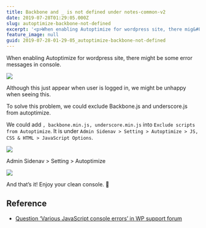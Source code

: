 ```yaml
---
title: Backbone and _ is not defined under notes-common-v2
date: 2019-07-28T01:29:05.000Z
slug: autoptimize-backbone-not-defined
excerpt: '<p>When enabling Autoptimize for wordpress site, there mig&#8230;</p> '
feature_image: null
guid: 2019-07-28-01-29-05_autoptimize-backbone-not-defined
---
```

When enabling Autoptimize for wordpress site, there might be some error messages in console.

![](/images/Screen-Shot-2019-07-28-at-01.19.27-1024x445.png.webp)

Although this just appear when user is logged in, we might be unhappy when seeing this.

To solve this problem, we could exclude Backbone.js and underscore.js from autoptimize.

We could add `, backbone.min.js, underscore.min.js` into `Exclude scripts from Autoptimize`. It is under `Admin Sidenav > Setting > Autoptimize > JS, CSS & HTML > JavaScript Options`.

![](/images/Screen-Shot-2019-07-28-at-01.20.17.png.webp)

Admin Sidenav > Setting > Autoptimize

![](/images/Screen-Shot-2019-07-28-at-01.20.39-1024x828.png.webp)

And that’s it! Enjoy your clean console. 🙂

Reference
---------

*   [Question ‘Various JavaScript console errors’ in WP support forum](https://wordpress.org/support/topic/various-javascript-console-errors/)
